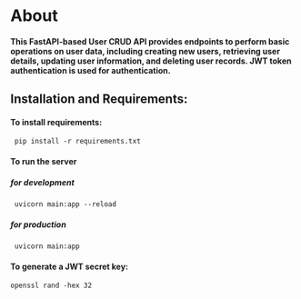 # About
#### This FastAPI-based User CRUD API provides endpoints to perform basic operations on user data, including creating new users, retrieving user details, updating user information, and deleting user records. JWT token authentication is used for authentication.

## Installation and Requirements:
#### To install requirements:
     pip install -r requirements.txt
#### To run the server
   ##### for development
     uvicorn main:app --reload
  ##### for production
     uvicorn main:app
#### To generate a JWT secret key:
    openssl rand -hex 32